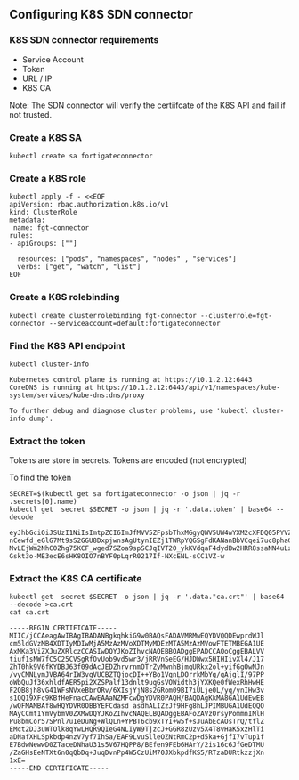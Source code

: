 ## Configuring K8S SDN connector

### K8S SDN connector requirements
- Service Account 
- Token
- URL / IP
- K8S CA 

Note: The SDN connector will verify the certiifcate of the K8S API and fail if not trusted.



### Create a K8S SA
```
kubectl create sa fortigateconnector
```

### Create a K8S role
```
kubectl apply -f - <<EOF
apiVersion: rbac.authorization.k8s.io/v1
kind: ClusterRole
metadata:
 name: fgt-connector
rules:
- apiGroups: [""]

  resources: ["pods", "namespaces", "nodes" , "services"]
  verbs: ["get", "watch", "list"]
EOF
```

### Create a K8S rolebinding
```
kubectl create clusterrolebinding fgt-connector --clusterrole=fgt-connector --serviceaccount=default:fortigateconnector
```

### Find the K8S API endpoint
```
kubectl cluster-info
```
```
Kubernetes control plane is running at https://10.1.2.12:6443
CoreDNS is running at https://10.1.2.12:6443/api/v1/namespaces/kube-system/services/kube-dns:dns/proxy

To further debug and diagnose cluster problems, use 'kubectl cluster-info dump'.
```
### Extract the token
Tokens are store in secrets. Tokens are encoded (not encrypted)

To find the token 
```
SECRET=$(kubectl get sa fortigateconnector -o json | jq -r .secrets[0].name)
kubectl get  secret $SECRET -o json | jq -r '.data.token' | base64 --decode
```
```
eyJhbGciOiJSUzI1NiIsImtpZCI6ImJfMVV5ZFpsbThxMGgyQWV5UW4wYXM2cXFDQ05PYVZsSDA4YU1EOWVMMEUifQ.eyJpc3MiOiJrdWJlcm5ldGVzL3NlcnZpY2VhY2NvdW50Iiwia3ViZXJuZXRlcy5pby9zZXJ2aWNlYWNjb3VudC9uYW1lc3BhY2UiOiJkZWZhdWx0Iiwia3ViZXJuZXRlcy5pby9zZXJ2aWNlYWNjb3VudC9zZWNyZXQubmFtZSI6ImZvcnRpZ2F0ZWNvbm5lY3Rvci10b2tlbi1mcm1yayIsImt1YmVybmV0ZXMuaW8vc2VydmljZWFjY291bnQvc2VydmljZS1hY2NvdW50Lm5hbWUiOiJmb3J0aWdhdGVjb25uZWN0b3IiLCJrdWJlcm5ldGVhY2NvdW50L3NlcnZpY2UtYWNjb3VudC51aWQiOiIxNjg3YjUxMC0yZDk5LTQ4NzEtYWRhMS0xMzA5NTE0OTQwZjQiLCJzdWIiOiJzeXN0ZW06c2VydmljZWFjY291bnQ6ZGVmYXVsdDpmb3J0aWdhdGVjb25uZWN0b3IifQ.hyWHnEQ3Mewb_zkCRJBkOVwf1bVO4oHQanqIXXZU38bNsi5j4p3SKzQFpzA4bywGKFYiRZ1TS9f1twTIVZJpOErQedr4m6tPfTMO8Md8r6d-nCewfd_eGlG7Mt9sS2GGU8DxpjwnsAgUtynIEZj1TWRpYQGSgFdKANanBbVCqei7uc8phaGyi82DqBsEZr1HjhlyXTPEh-MvLEjWm2NhC0Zhg75KCF_wged7SZoa9spSCJqIVT20_ykKVdqaF4dydBw2HRR8ssaNN4uLz4eB-Gskt3o-ME3ecE6sHK8OIO7nBYF0pLqrR0217If-NXcENL-sCC1VZ-w
```

### Extract the K8S CA certificate
```
kubectl get  secret $SECRET -o json | jq -r '.data."ca.crt"' | base64 --decode >ca.crt
cat ca.crt
```
```
-----BEGIN CERTIFICATE-----
MIIC/jCCAeagAwIBAgIBADANBgkqhkiG9w0BAQsFADAVMRMwEQYDVQQDEwprdWJl
cm5ldGVzMB4XDTIyMDIwMjA5MzAzMVoXDTMyMDEzMTA5MzAzMVowFTETMBEGA1UE
AxMKa3ViZXJuZXRlczCCASIwDQYJKoZIhvcNAQEBBQADggEPADCCAQoCggEBALVV
tiuf1sNW7fC5C25CVSgRfOvUob9vd5wr3/jRRVnSeEG/HJDWwx5HIHIivXl4/J17
ZhT0hk9V6fKYDBJ63f09dAcJEDZhrvrnmOTrZyMwnhBjmqURkx2ol+yifGgOwNJn
/vyCMNLymJVBA64rIW3vgVUCBZTQjocDI++YBo1VqnLDOrrkMbYg/qAjglI/97PP
oWbQuJf36xhldfAER5pi2XZSPalf13dnlt9uqGsVOWidth3jYXKQe0fWexRhHwHE
F2QB8jh8vG41WFsNVxeBbrORv/6XIsjYjN8s2GRom09BI7iULje0L/yq/ynIHw3v
s1QQ19XFc9KBfHeFnacCAwEAAaNZMFcwDgYDVR0PAQH/BAQDAgKkMA8GA1UdEwEB
/wQFMAMBAf8wHQYDVR0OBBYEFCdasd asdhALIZzJf9HFg8hLJPIMBUGA1UdEQQO
MAyCCmt1YmVybmV0ZXMwDQYJKoZIhvcNAQELBQADggEBAFoZAVzOrsyPommnIMlH
Pu8bmCor57SPnl7u1eDuNg+WlQLn+YPBT6cb9xTYI+w5f+sJuAbEcAOsTrQ/tflZ
EMct2DJ3uWTOlk8qYwLHQR9QIeG4NLIyW9TjzcJ+GGR8zUzv5X4T8vHaK5xzHlTi
aDNafXHLSpkbdp4nzV7yf7IhSa/EAF9LvuSlleOZNtRmC2p+d5ka+GjfI7vTup1f
E7BdwNewwD0ZTaceDNhaU31s5V67HQPP8/BEfen9FEb6HArY/2is16c6JfGeDTMU
/ZaGHsEeNTXt6n0qQbDq+JuqDvnPp4W5CzUiM70JXbkpdfKS5/RTzaDURtkzzjXn
1xE=
-----END CERTIFICATE-----
```


